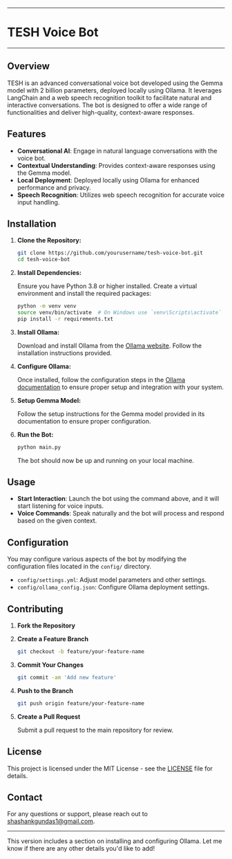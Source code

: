 
---

# TESH Voice Bot

---

## Overview

TESH is an advanced conversational voice bot developed using the Gemma model with 2 billion parameters, deployed locally using Ollama. It leverages LangChain and a web speech recognition toolkit to facilitate natural and interactive conversations. The bot is designed to offer a wide range of functionalities and deliver high-quality, context-aware responses.

## Features

- **Conversational AI**: Engage in natural language conversations with the voice bot.
- **Contextual Understanding**: Provides context-aware responses using the Gemma model.
- **Local Deployment**: Deployed locally using Ollama for enhanced performance and privacy.
- **Speech Recognition**: Utilizes web speech recognition for accurate voice input handling.

## Installation

1. **Clone the Repository:**

   ```bash
   git clone https://github.com/yourusername/tesh-voice-bot.git
   cd tesh-voice-bot
   ```

2. **Install Dependencies:**

   Ensure you have Python 3.8 or higher installed. Create a virtual environment and install the required packages:

   ```bash
   python -m venv venv
   source venv/bin/activate  # On Windows use `venv\Scripts\activate`
   pip install -r requirements.txt
   ```

3. **Install Ollama:**

   Download and install Ollama from the [Ollama website](https://ollama.com/download). Follow the installation instructions provided.

4. **Configure Ollama:**

   Once installed, follow the configuration steps in the [Ollama documentation](https://ollama.com/docs) to ensure proper setup and integration with your system.

5. **Setup Gemma Model:**

   Follow the setup instructions for the Gemma model provided in its documentation to ensure proper configuration.

6. **Run the Bot:**

   ```bash
   python main.py
   ```

   The bot should now be up and running on your local machine.

## Usage

- **Start Interaction**: Launch the bot using the command above, and it will start listening for voice inputs.
- **Voice Commands**: Speak naturally and the bot will process and respond based on the given context.

## Configuration

You may configure various aspects of the bot by modifying the configuration files located in the `config/` directory.

- `config/settings.yml`: Adjust model parameters and other settings.
- `config/ollama_config.json`: Configure Ollama deployment settings.

## Contributing

1. **Fork the Repository**
2. **Create a Feature Branch**

   ```bash
   git checkout -b feature/your-feature-name
   ```

3. **Commit Your Changes**

   ```bash
   git commit -am 'Add new feature'
   ```

4. **Push to the Branch**

   ```bash
   git push origin feature/your-feature-name
   ```

5. **Create a Pull Request**

   Submit a pull request to the main repository for review.

## License

This project is licensed under the MIT License - see the [LICENSE](https://github.com/theshashank1/tesh-voice-bot?tab=MIT-1-ov-file) file for details.

## Contact

For any questions or support, please reach out to [shashankgundas1@gmail.com](mailto:shashankgundas1@gmail.com).

---

This version includes a section on installing and configuring Ollama. Let me know if there are any other details you'd like to add!